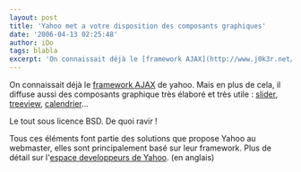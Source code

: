 ```yaml
---
layout: post
title: 'Yahoo met a votre disposition des composants graphiques'
date: '2006-04-13 02:25:48'
author: iDo
tags: blabla
excerpt: 'On connaissait déjà le [framework AJAX](http://www.j0k3r.net/news-yahoo-diffuse-son-framework-ajax-1090.html) de yahoo.   Mais en plus de cela, il diffuse aussi des composants graphique très élaboré et très utile : [slider](http://developer.yahoo.com/yui/slider/index.html), [treeview](http://developer.yahoo.com/yui/treeview/index.html),      ...'
---
```


On connaissait déjà le [framework AJAX](http://www.j0k3r.net/news-yahoo-diffuse-son-framework-ajax-1090.html) de yahoo.   Mais en plus de cela, il diffuse aussi des composants graphique très élaboré et très utile : [slider](http://developer.yahoo.com/yui/slider/index.html), [treeview](http://developer.yahoo.com/yui/treeview/index.html), [calendrier](http://developer.yahoo.com/yui/calendar/index.html)...

Le tout sous licence BSD.   De quoi ravir !

Tous ces éléments font partie des solutions que propose Yahoo au webmaster, elles sont principalement basé sur leur framework.   Plus de détail sur l'[espace developpeurs de Yahoo](http://developer.yahoo.com/yui/). (en anglais)
